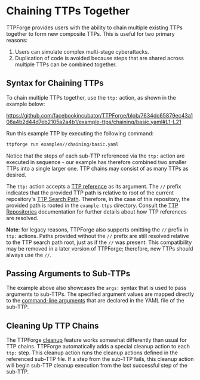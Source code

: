 # Chaining TTPs Together

TTPForge provides users with the ability to chain multiple existing TTPs
together to form new composite TTPs. This is useful for two primary reasons:

1. Users can simulate complex multi-stage cyberattacks.
1. Duplication of code is avoided because steps that are shared across multiple
   TTPs can be combined together.

## Syntax for Chaining TTPs

To chain multiple TTPs together, use the `ttp:` action, as shown in the example
below:

https://github.com/facebookincubator/TTPForge/blob/7634dc65879ec43a108a4b2d44d7eb2105a2a4b1/example-ttps/chaining/basic.yaml#L1-L21

Run this example TTP by executing the following command:

```bash
ttpforge run examples//chaining/basic.yaml
```

Notice that the steps of each sub-TTP referenced via the `ttp:` action are
executed in sequence - our example has therefore combined two smaller TTPs into
a single larger one. TTP chains may consist of as many TTPs as desired.

The `ttp:` action accepts a
[TTP reference](repositories.md#listing-and-examining-ttps-in-repositories) as
its argument. The `//` prefix indicates that the provided TTP path is relative
to root of the current repository's
[TTP Search Path](repositories.md#repository-configuration-files). Therefore, in
the case of this repository, the provided path is rooted in the `example-ttps`
directory. Consult the [TTP Repositories](repositories.md) documentation for
further details about how TTP references are resolved.

**Note**: for legacy reasons, TTPForge also supports omitting the `//` prefix in
`ttp:` actions. Paths provided without the `//` prefix are still resolved
relative to the TTP search path root, just as if the `//` was present. This
compatibility may be removed in a later version of TTPForge; therefore, new TTPs
should always use the `//`.

## Passing Arguments to Sub-TTPs

The example above also showcases the `args:` syntax that is used to pass
arguments to sub-TTPs. The specified argument values are mapped directly to the
[command-line arguments](args.md) that are declared in the YAML file of the
sub-TTP.

## Cleaning Up TTP Chains

The TTPForge [cleanup](cleanup.md) feature works somewhat differently than usual
for TTP chains. TTPForge automatically adds a special cleanup action to each
`ttp:` step. This cleanup action runs the cleanup actions defined in the
referenced sub-TTP file. If a step from the sub-TTP fails, this cleanup action
will begin sub-TTP cleanup execution from the last successful step of the
sub-TTP.
